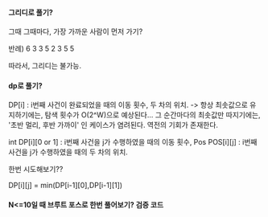 #### 그리디로 풀기?
그때 그때마다, 가장 가까운 사람이 먼저 가기?

반례)
6
3
3 5
2 3
5 5

따라서, 그리디는 불가능.


#### dp로 풀기?
DP[i] : i번째 사건이 완료되었을 때의 이동 횟수, 두 차의 위치.
-> 항상 최솟값으로 유지하기에는, 탐색 횟수가 O(2^W)으로 예상된다...
그 순간마다의 최솟값만 따지기에는, '초반 멀리, 후반 가까이' 인 케이스가 염려된다. 역전의 기회가 존재한다.


int DP[i][0 or 1] : i번째 사건을 j가 수행하였을 때의 이동 횟수,
Pos POS[i][j] : i번째 사건을 j가 수행하였을 때의 두 차의 위치.



한번 시도해보기??


DP[i][j] = min(DP[i-1][0],DP[i-1][1])



#### N<=10일 때 브루트 포스로 한번 풀어보기? 검증 코드
